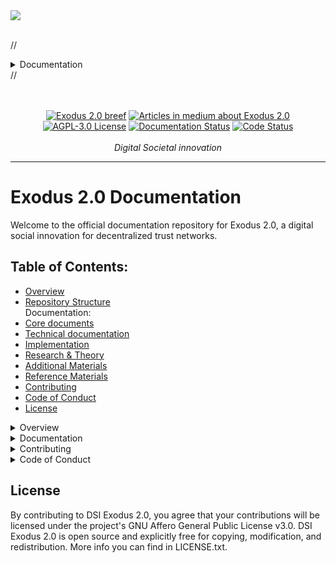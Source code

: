 </div>
<kbd><img src="docs/images/MainPage.png" /></kbd></br></br>

//<details>
<summary>Documentation</summary>
<kbd><img src="docs/images/Example.png" width="500" /></kbd>
</details>//
<p align="center">
   <br />
   <br />
   <a href="https://exodus.tilda.ws/exodus20breef"><img src="https://img.shields.io/badge/Exodus_2.0-breef-green.svg?style=flat" alt="Exodus 2.0 breef"></a>
   <a href="https://medium.com/@andrei.lubalin"><img src="https://img.shields.io/badge/article-medium-orange.svg" alt="Articles in medium about Exodus 2.0"></a>
   <a href="http://choosealicense.com/licenses/agpl-3.0/"><img src="https://img.shields.io/badge/license-AGPL--3.0-red.svg?style=flat" alt="AGPL-3.0 License"></a>
   <a href="https://drive.google.com/drive/folders/13CP_gggqIFxYNSR7QphnjMta-S0DmrVk?usp=sharing"><img src="https://img.shields.io/badge/docs-passing-dark_green.svg" alt="Documentation Status"></a>
   <a href="https://drive.google.com/drive/folders/13CP_gggqIFxYNSR7QphnjMta-S0DmrVk?usp=sharing"><img src="https://img.shields.io/badge/code-searching_for_developer-dark_green.svg" alt="Code Status"></a>
   <br />
   <br />
   <i>Digital Societal innovation</i>
</p>
<hr />

# Exodus 2.0 Documentation

Welcome to the official documentation repository for Exodus 2.0, a digital social innovation for decentralized trust networks.

## Table of Contents:

- [Overview](#user-content-what-is-exodus)
- [Repository Structure](#user-content-repository-structure) <br />
  Documentation: <br />
- [Core documents](#user-content-1-core-documents)
- [Technical documentation](#user-content-2-technical-documentation)
- [Implementation](#user-content-3-implementation)
- [Research & Theory](#user-content-4-research-and-theory)
- [Additional Materials](#user-content-5-additional-materials)
- [Reference Materials](#user-content-reference-materials)
- [Contributing](#user-content-contributing)
- [Code of Conduct](#user-content-code-of-conduct)
- [License](#user-content-license)
  
<details>
<summary>Overview</summary>
   
## What is Exodus

Imagine a social network where people help each other directly, without needing a big company in the middle. That's DSI Exodus 2.0. It's a decentralized, peer-to-peer (P2P) network built on the idea of mutual aid and cooperation among people who already trust each other, like friends and family. Think of it as a "smart notebook" that helps you keep track of who needs help, who offers it, and who fulfills their promises.   

## Why do we need it

Exodus 2.0 is designed to solve some big problems:
- No more trust issues: Unlike many systems where you worry about fraud, Exodus 2.0 is built so that harm is virtually impossible. It doesn't handle money directly, and all contributions are voluntary, so you don't have to constantly "verify" if someone is trustworthy in the traditional sense. The system's design makes it reliable by default.   
- Easy mutual support: It helps people formalize their existing connections to create a wider network of support. If you need help, you can request it, and others in your network can offer assistance.   
- Zero transaction costs: It aims to create new ways of cooperating where the costs of transactions are almost zero.   
- Build a strong reputation: By helping others and fulfilling your commitments, you build a visible reputation within the network. This reputation helps you get support when you need it.   
- Community-driven: It's a self-organizing system where the community manages itself, reducing the need for central control.   

## Repository Structure

- `docs/1_Core_Documents/` - Foundation and overview materials
- `docs/2_Technical_Documentation/` - Technical specifications and architecture
- `docs/3_Implementation/` - Implementation guides and practical materials
- `docs/4_Research_Theory/` - Academic research and theoretical foundation
- `docs/5_Additional_Materials/` - Supporting context and perspectives
- `docs/Reference/` - Glossaries and reference materials
- `images/` - Project visual media
- `Law of р2р Trust-free cooperation.docx` - Scientific explanations, proofs and necessary base.

## Quick Start

1. Begin with Core Documents to understand the basic concepts
2. Move to Technical Documentation for system architecture
3. Refer to Implementation guides for practical application
4. Explore Research & Theory for deeper understanding

</details>

<details>
<summary>Documentation</summary>
   
## 1 Core Documents 
   
Essential materials defining Exodus 2.0's vision, mechanisms, and features.
### Contents
1. `1.1_Vision_and_Overview.pdf`
   - Core concept introduction
   - System objectives
   - Key principles
2. `1.2_Core_Mechanisms.pdf`
   - Fundamental processes
   - System architecture
   - Operational principles
3. `1.3_Unique_Features.pdf`
   - Distinguishing characteristics
   - Comparative advantages
   - Innovation aspects
4. `1.4_Current_Status.pdf`
   - Development stage
   - Implementation progress
   - Future roadmap
     
## 2 Technical Documentation

Detailed technical specifications and architectural documentation for DSI Exodus 2.0.
This section is vital for developers and architects. It delves into the underlying structure and technical design of Exodus 2.0, explaining how its unique "trust-irrelevant" and self-organizing properties are implemented at a technical level.
### Contents

1.  `2.1_Technical_Specification.md`
    *   System requirements
    *   API documentation (if applicable)
    *   Implementation details
2.  `2.2_Network_Architecture.pdf`
    *   Network topology
    *   Connection protocols
    *   System components
3.  `2.3_Reference_Registry_Guide.pdf`
    *   Registry structure
    *   Data organization
    *   Access protocols

## 3 Implementation
   
Practical guides and integration materials for deploying and interacting with DSI Exodus 2.0.
This section provides hands-on information for developers looking to set up, configure, and integrate with Exodus 2.0. It covers the practical aspects of bringing the theoretical framework to life.
### Contents
1.  `3.1_Implementation_Guide.pdf`
    *   Step-by-step setup
    *   Configuration guidelines
    *   Best practices
2.  `3.2_Google_Integration.pdf`
    *   Details on integrating with Google services (e.g., Google Sheets for the distributed ledger, Gemini AI for analytics) [1]
    *   API setup (if applicable)
    *   Configuration details
3.  `3.3_Use_Cases.pdf`
    *   Real-world applications
    *   Implementation examples
    *   Success stories
      
## 4 Research and Theory

The academic foundation and theoretical framework underpinning DSI Exodus 2.0.
This section is for developers and researchers interested in the profound mathematical and sociological principles that guarantee Exodus 2.0's unique properties, such as its "trust irrelevance" and "autocatalytic" growth. Understanding these theories provides deep insight into the system's inherent robustness and inevitability.
### Contents
1.  `4.1_Mathematical_Foundation.pdf`
    *   Mathematical proofs (e.g., for inevitable network growth, trust irrelevance) [1, 1]
    *   Network growth models (e.g., $N(l)=k^{\wedge}l$) [1, 1]
    *   Theoretical validations
2.  `4.2_Trust_Paradox.pdf`
    *   Exploration of why traditional trust mechanisms are obsolete in Exodus 2.0 [1, 1]
    *   System security implications
    *   Theoretical implications of "trust irrelevance" [1, 1]
3.  `4.3_Network_Growth_Theory.pdf`
    *   Detailed analysis of network growth patterns and scaling principles [1]
    *   Network dynamics and the "friend of my friend" principle [1]

## 5 Additional Materials
   
Contextual and supplementary information about DSI Exodus 2.0.
This section provides broader context for Exodus 2.0, exploring its historical, philosophical, and cultural underpinnings. While not directly technical, these materials offer valuable insights into the project's vision for societal transformation, which can inspire and guide contributors.
### Contents
1.  `5.1_Historical_Context.pdf`
    *   Historical background of mutual aid systems
    *   Comparison with similar systems
    *   Evolution of the Exodus 2.0 concept
2.  `5.2_Philosophical_Background.pdf`
    *   Philosophical foundations
    *   Conceptual framework
    *   Ethical considerations
3.  `5.3_Cultural_Perspectives.pdf`
    *   Cultural implications
    *   Global perspectives
    *   Social impact

## Reference Materials

   Glossaries and comprehensive reference documents for DSI Exodus 2.0.
This section provides essential reference materials to clarify terminology and offer comprehensive overviews, ensuring all contributors and users have a shared understanding of Exodus 2.0's unique concepts.
### Contents
1.  `Glossary_EN.pdf`
    *   English terminology
    *   Concept definitions
    *   Technical terms
2.  `Glossary_RU.pdf`
    *   Russian terminology
    *   Concept definitions
    *   Technical terms
3.  `Full_Presentation.pdf`
    *   Complete system overview
    *   Visual representations
    *   Comprehensive explanations
</details>

<details>
<summary>Contributing</summary>

   ## Contributing

First, thank you for considering contributing to Exodus. We value contributions of any size or type from anyone! The smallest of fixes can make the biggest difference. Please dive in. Feel free to ask questions on the 5061197@gmail.com email, open an issue, or send a pull request on GitHub.
We follow an agile development process. If you run into a bug or have a problem, the best action is to open an issue on GitHub (please search for related closed issues first).
If you're interested in helping out with the development cycle, feel free to tackle open issues. If you see something you'd like to help with, reach out to us on 5061197@gmail.com to coordinate.

</details>

<details>
<summary>Code of Conduct</summary>

   ## Code of Conduct
      
Be excellent to each other; we’re a community after all. If you run into issues with others in our community, please contact a Exodus Community Dev, or Moderator.
   ### Purpose
   The Exodus Community includes members of varying skills, languages, personalities, cultural backgrounds, and experiences from around the globe. Through these differences, we continue to grow and collectively improve upon an open-source animation engine. When working in a community, it is important to remember that you are interacting with humans on the other end of your screen. This code of conduct will guide your interactions and keep Exodus a positive environment for our developers, users, and fundamentally our growing community.
   ### Our Community
   Members of Exodus Community are respectful, open, and considerate. Behaviors that reinforce these values contribute to our positive environment, and include:
Being respectful. Respectful of others, their positions, experiences, viewpoints, skills, commitments, time, and efforts.
Being open. Open to collaboration, whether it’s on problems, Pull Requests, issues, or otherwise.
Being considerate. Considerate of their peers – other Exodus users and developers.
Focusing on what is best for the community. We’re respectful of the processes set forth in the community, and we work within them.
Showing empathy towards other community members. We’re attentive in our communications, whether in person or online, and we’re tactful when approaching differing views.
Gracefully accepting constructive criticism. When we disagree, we are courteous in raising our issues.
Using welcoming and inclusive language. We’re accepting of all who wish to take part in our activities, fostering an environment where anyone can participate and everyone can make a difference.
   ### Our Standards
   Every member of our community has the right to have their identity respected. Exodus Community is dedicated to providing a positive environment for everyone, regardless of age, gender identity and expression, sexual orientation, disability, physical appearance, body size, ethnicity, nationality, race, religion (or lack thereof), education, or socioeconomic status.
   ### Inappropriate Behavior
   - Examples of unacceptable behavior by participants include:
- Harassment of any participants in any form
- Deliberate intimidation, stalking, or following
- Logging or taking screenshots of online activity for harassment purposes
- Publishing others’ private information, such as a physical or electronic address, without explicit permission
- Violent threats or language directed against another person
- Incitement of violence or harassment towards any individual, including encouraging a person to commit suicide or to engage in self-harm
- Creating additional online accounts in order to harass another person or circumvent a ban
- Sexual language and imagery in online communities or any conference venue, including talks
- Insults, put-downs, or jokes that are based upon stereotypes, that are exclusionary, or that hold others up for ridicule
- Excessive swearing
- Unwelcome sexual attention or advances
- Unwelcome physical contact, including simulated physical contact (eg, textual descriptions like “hug” or “backrub”) without consent or after a request to stop
- Pattern of inappropriate social contact, such as requesting/assuming inappropriate levels of intimacy with others
- Sustained disruption of online community discussions, in-person presentations, or other in-person events
- Continued one-on-one communication after requests to cease
- Other conduct that is inappropriate for a professional audience including people of many different backgrounds Community members asked to stop any inappropriate behavior are expected to comply immediately.

</details>

   ## License
By contributing to DSI Exodus 2.0, you agree that your contributions will be licensed under the project's GNU Affero General Public License v3.0. DSI Exodus 2.0 is open source and explicitly free for copying, modification, and redistribution. More info you can find in LICENSE.txt.

